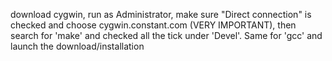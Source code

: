 download cygwin, run as Administrator, make sure "Direct connection" is checked and choose cygwin.constant.com (VERY IMPORTANT), then search for 'make' and checked all the tick under 'Devel'. Same for 'gcc' and launch the download/installation